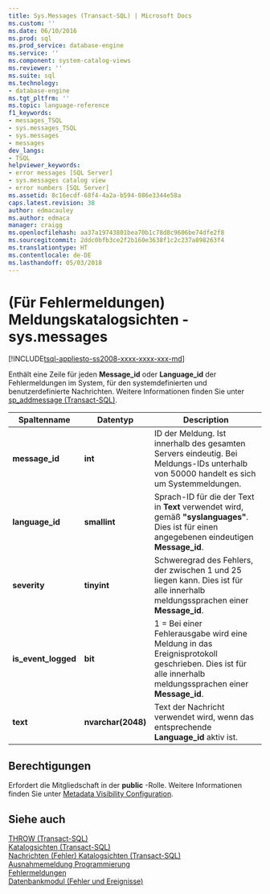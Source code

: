 ```yaml
---
title: Sys.Messages (Transact-SQL) | Microsoft Docs
ms.custom: ''
ms.date: 06/10/2016
ms.prod: sql
ms.prod_service: database-engine
ms.service: ''
ms.component: system-catalog-views
ms.reviewer: ''
ms.suite: sql
ms.technology:
- database-engine
ms.tgt_pltfrm: ''
ms.topic: language-reference
f1_keywords:
- messages_TSQL
- sys.messages_TSQL
- sys.messages
- messages
dev_langs:
- TSQL
helpviewer_keywords:
- error messages [SQL Server]
- sys.messages catalog view
- error numbers [SQL Server]
ms.assetid: 8c16ecdf-68f4-4a2a-b594-086e3344e58a
caps.latest.revision: 38
author: edmacauley
ms.author: edmaca
manager: craigg
ms.openlocfilehash: aa37a19743801bea70b1c78d8c9606be74dfe2f8
ms.sourcegitcommit: 2ddc0bfb3ce2f2b160e3638f1c2c237a898263f4
ms.translationtype: HT
ms.contentlocale: de-DE
ms.lasthandoff: 05/03/2018
---
```

# <a name="messages-for-errors-catalog-views---sysmessages"></a>(Für Fehlermeldungen) Meldungskatalogsichten - sys.messages
[!INCLUDE[tsql-appliesto-ss2008-xxxx-xxxx-xxx-md](../../includes/tsql-appliesto-ss2008-xxxx-xxxx-xxx-md.md)]

  Enthält eine Zeile für jeden **Message_id** oder **Language_id** der Fehlermeldungen im System, für den systemdefinierten und benutzerdefinierte Nachrichten. Weitere Informationen finden Sie unter [sp_addmessage &#40;Transact-SQL&#41;](../../relational-databases/system-stored-procedures/sp-addmessage-transact-sql.md).  
   
|Spaltenname|Datentyp|Description|  
|-----------------|---------------|-----------------|  
|**message_id**|**int**|ID der Meldung. Ist innerhalb des gesamten Servers eindeutig. Bei Meldungs-IDs unterhalb von 50000 handelt es sich um Systemmeldungen.|  
|**language_id**|**smallint**|Sprach-ID für die der Text in **Text** verwendet wird, gemäß **"syslanguages"**. Dies ist für einen angegebenen eindeutigen **Message_id**.|  
|**severity**|**tinyint**|Schweregrad des Fehlers, der zwischen 1 und 25 liegen kann. Dies ist für alle innerhalb meldungssprachen einer **Message_id**.|  
|**is_event_logged**|**bit**|1 = Bei einer Fehlerausgabe wird eine Meldung in das Ereignisprotokoll geschrieben. Dies ist für alle innerhalb meldungssprachen einer **Message_id**.|  
|**text**|**nvarchar(2048)**|Text der Nachricht verwendet wird, wenn das entsprechende **Language_id** aktiv ist.|  
  
## <a name="permissions"></a>Berechtigungen  
 Erfordert die Mitgliedschaft in der **public** -Rolle. Weitere Informationen finden Sie unter [Metadata Visibility Configuration](../../relational-databases/security/metadata-visibility-configuration.md).  
  
## <a name="see-also"></a>Siehe auch  
 [THROW &#40;Transact-SQL&#41;](../../t-sql/language-elements/throw-transact-sql.md)   
 [Katalogsichten &#40;Transact-SQL&#41;](../../relational-databases/system-catalog-views/catalog-views-transact-sql.md)   
 [Nachrichten &#40;Fehler&#41; Katalogsichten &#40;Transact-SQL&#41;](http://msdn.microsoft.com/library/8ac78c53-7b97-41b3-9cbd-5f97c179f1f2)   
 [Ausnahmemeldung Programmierung](http://msdn.microsoft.com/library/0b1ba514-6959-4e69-bfd2-3cf3c1ac4b9c)   
 [Fehlermeldungen](../../relational-databases/native-client-odbc-error-messages/error-messages.md)   
 [Datenbankmodul (Fehler und Ereignisse)](../../relational-databases/errors-events/database-engine-events-and-errors.md)  
  
  

